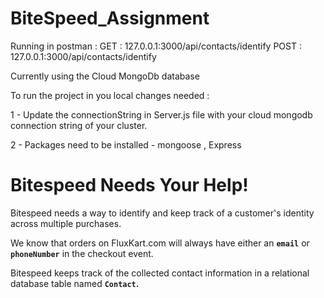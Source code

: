 # BiteSpeed_Assignment
Running in postman : 
GET : 127.0.0.1:3000/api/contacts/identify
POST : 127.0.0.1:3000/api/contacts/identify

Currently using the Cloud MongoDb database 

To run the project in you local changes  needed : 

1 - Update the connectionString in Server.js file with your cloud mongodb connection string of your cluster.

2 - Packages need to be installed - mongoose , Express


# **Bitespeed Needs Your Help!**

Bitespeed needs a way to identify and keep track of a customer's identity across multiple purchases.

We know that orders on FluxKart.com will always have either an **`email`** or **`phoneNumber`** in the checkout event.

Bitespeed keeps track of the collected contact information in a relational database table named **`Contact`.**
